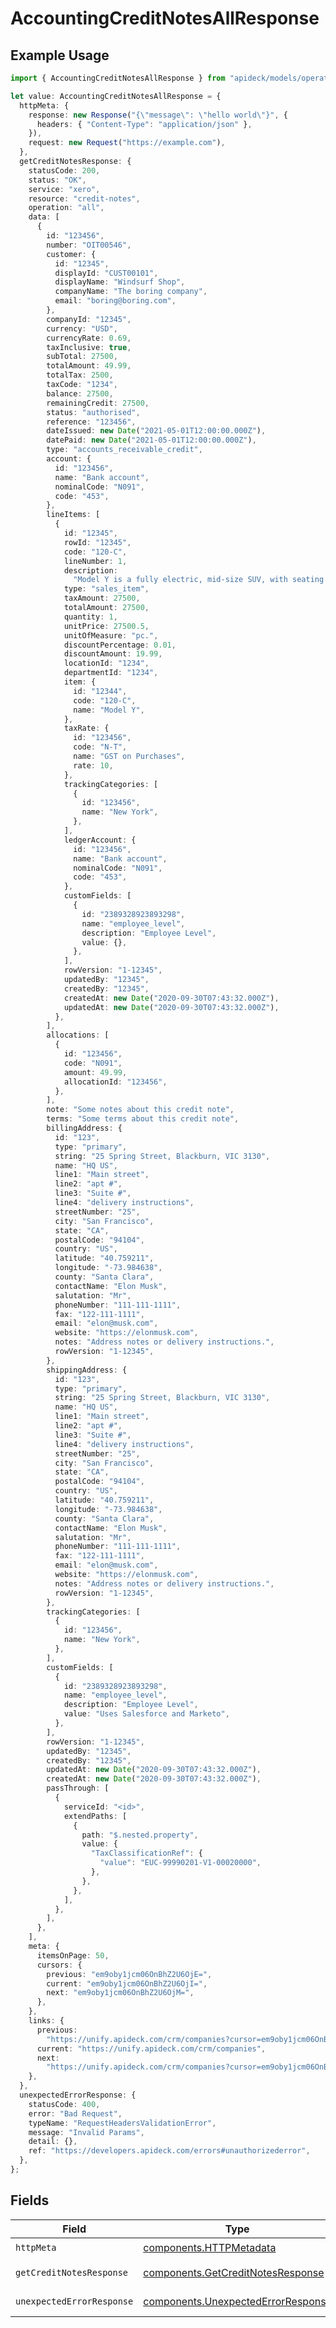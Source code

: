 # AccountingCreditNotesAllResponse

## Example Usage

```typescript
import { AccountingCreditNotesAllResponse } from "apideck/models/operations";

let value: AccountingCreditNotesAllResponse = {
  httpMeta: {
    response: new Response("{\"message\": \"hello world\"}", {
      headers: { "Content-Type": "application/json" },
    }),
    request: new Request("https://example.com"),
  },
  getCreditNotesResponse: {
    statusCode: 200,
    status: "OK",
    service: "xero",
    resource: "credit-notes",
    operation: "all",
    data: [
      {
        id: "123456",
        number: "OIT00546",
        customer: {
          id: "12345",
          displayId: "CUST00101",
          displayName: "Windsurf Shop",
          companyName: "The boring company",
          email: "boring@boring.com",
        },
        companyId: "12345",
        currency: "USD",
        currencyRate: 0.69,
        taxInclusive: true,
        subTotal: 27500,
        totalAmount: 49.99,
        totalTax: 2500,
        taxCode: "1234",
        balance: 27500,
        remainingCredit: 27500,
        status: "authorised",
        reference: "123456",
        dateIssued: new Date("2021-05-01T12:00:00.000Z"),
        datePaid: new Date("2021-05-01T12:00:00.000Z"),
        type: "accounts_receivable_credit",
        account: {
          id: "123456",
          name: "Bank account",
          nominalCode: "N091",
          code: "453",
        },
        lineItems: [
          {
            id: "12345",
            rowId: "12345",
            code: "120-C",
            lineNumber: 1,
            description:
              "Model Y is a fully electric, mid-size SUV, with seating for up to seven, dual motor AWD and unparalleled protection.",
            type: "sales_item",
            taxAmount: 27500,
            totalAmount: 27500,
            quantity: 1,
            unitPrice: 27500.5,
            unitOfMeasure: "pc.",
            discountPercentage: 0.01,
            discountAmount: 19.99,
            locationId: "1234",
            departmentId: "1234",
            item: {
              id: "12344",
              code: "120-C",
              name: "Model Y",
            },
            taxRate: {
              id: "123456",
              code: "N-T",
              name: "GST on Purchases",
              rate: 10,
            },
            trackingCategories: [
              {
                id: "123456",
                name: "New York",
              },
            ],
            ledgerAccount: {
              id: "123456",
              name: "Bank account",
              nominalCode: "N091",
              code: "453",
            },
            customFields: [
              {
                id: "2389328923893298",
                name: "employee_level",
                description: "Employee Level",
                value: {},
              },
            ],
            rowVersion: "1-12345",
            updatedBy: "12345",
            createdBy: "12345",
            createdAt: new Date("2020-09-30T07:43:32.000Z"),
            updatedAt: new Date("2020-09-30T07:43:32.000Z"),
          },
        ],
        allocations: [
          {
            id: "123456",
            code: "N091",
            amount: 49.99,
            allocationId: "123456",
          },
        ],
        note: "Some notes about this credit note",
        terms: "Some terms about this credit note",
        billingAddress: {
          id: "123",
          type: "primary",
          string: "25 Spring Street, Blackburn, VIC 3130",
          name: "HQ US",
          line1: "Main street",
          line2: "apt #",
          line3: "Suite #",
          line4: "delivery instructions",
          streetNumber: "25",
          city: "San Francisco",
          state: "CA",
          postalCode: "94104",
          country: "US",
          latitude: "40.759211",
          longitude: "-73.984638",
          county: "Santa Clara",
          contactName: "Elon Musk",
          salutation: "Mr",
          phoneNumber: "111-111-1111",
          fax: "122-111-1111",
          email: "elon@musk.com",
          website: "https://elonmusk.com",
          notes: "Address notes or delivery instructions.",
          rowVersion: "1-12345",
        },
        shippingAddress: {
          id: "123",
          type: "primary",
          string: "25 Spring Street, Blackburn, VIC 3130",
          name: "HQ US",
          line1: "Main street",
          line2: "apt #",
          line3: "Suite #",
          line4: "delivery instructions",
          streetNumber: "25",
          city: "San Francisco",
          state: "CA",
          postalCode: "94104",
          country: "US",
          latitude: "40.759211",
          longitude: "-73.984638",
          county: "Santa Clara",
          contactName: "Elon Musk",
          salutation: "Mr",
          phoneNumber: "111-111-1111",
          fax: "122-111-1111",
          email: "elon@musk.com",
          website: "https://elonmusk.com",
          notes: "Address notes or delivery instructions.",
          rowVersion: "1-12345",
        },
        trackingCategories: [
          {
            id: "123456",
            name: "New York",
          },
        ],
        customFields: [
          {
            id: "2389328923893298",
            name: "employee_level",
            description: "Employee Level",
            value: "Uses Salesforce and Marketo",
          },
        ],
        rowVersion: "1-12345",
        updatedBy: "12345",
        createdBy: "12345",
        updatedAt: new Date("2020-09-30T07:43:32.000Z"),
        createdAt: new Date("2020-09-30T07:43:32.000Z"),
        passThrough: [
          {
            serviceId: "<id>",
            extendPaths: [
              {
                path: "$.nested.property",
                value: {
                  "TaxClassificationRef": {
                    "value": "EUC-99990201-V1-00020000",
                  },
                },
              },
            ],
          },
        ],
      },
    ],
    meta: {
      itemsOnPage: 50,
      cursors: {
        previous: "em9oby1jcm06OnBhZ2U6OjE=",
        current: "em9oby1jcm06OnBhZ2U6OjI=",
        next: "em9oby1jcm06OnBhZ2U6OjM=",
      },
    },
    links: {
      previous:
        "https://unify.apideck.com/crm/companies?cursor=em9oby1jcm06OnBhZ2U6OjE%3D",
      current: "https://unify.apideck.com/crm/companies",
      next:
        "https://unify.apideck.com/crm/companies?cursor=em9oby1jcm06OnBhZ2U6OjM",
    },
  },
  unexpectedErrorResponse: {
    statusCode: 400,
    error: "Bad Request",
    typeName: "RequestHeadersValidationError",
    message: "Invalid Params",
    detail: {},
    ref: "https://developers.apideck.com/errors#unauthorizederror",
  },
};
```

## Fields

| Field                                                                                    | Type                                                                                     | Required                                                                                 | Description                                                                              |
| ---------------------------------------------------------------------------------------- | ---------------------------------------------------------------------------------------- | ---------------------------------------------------------------------------------------- | ---------------------------------------------------------------------------------------- |
| `httpMeta`                                                                               | [components.HTTPMetadata](../../models/components/httpmetadata.md)                       | :heavy_check_mark:                                                                       | N/A                                                                                      |
| `getCreditNotesResponse`                                                                 | [components.GetCreditNotesResponse](../../models/components/getcreditnotesresponse.md)   | :heavy_minus_sign:                                                                       | Credit Notes                                                                             |
| `unexpectedErrorResponse`                                                                | [components.UnexpectedErrorResponse](../../models/components/unexpectederrorresponse.md) | :heavy_minus_sign:                                                                       | Unexpected error                                                                         |